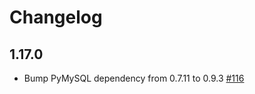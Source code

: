 # Changelog

## 1.17.0
  * Bump PyMySQL dependency from 0.7.11 to 0.9.3 [#116](https://github.com/singer-io/tap-mysql/pull/116)
